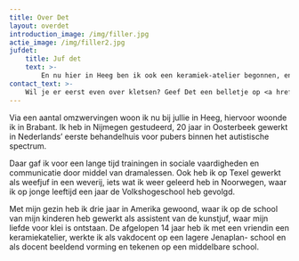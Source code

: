 ```yaml
---
title: Over Det
layout: overdet
introduction_image: /img/filler.jpg
actie_image: /img/filler2.jpg
jufdet:
    title: Juf det
    text: >-
        En nu hier in Heeg ben ik ook een keramiek-atelier begonnen, en hoop ik naast de digitale wereld de creativiteit van kinderen op een permanent hoog peil te houden. Je kan het zo zien: creatief zijn en met veel fantasie in oplossingen kunnen denken en handelen is een van de belangrijkste vormen van intelligentie. En bruikbaar voor de rest van je leven!
contact_text: >-
    Wil je er eerst even over kletsen? Geef Det een belletje op <a href="tel:+31645932547">+31 6 45 93 25 47</a> of stuur een mailtje naar <a href="mailto:det@jufdet.nl">det@jufdet.nl</a>
---
```

Via een aantal omzwervingen woon ik nu bij jullie in Heeg, hiervoor woonde ik in Brabant. Ik heb in Nijmegen gestudeerd, 20 jaar in Oosterbeek gewerkt in Nederlands’ eerste behandelhuis voor pubers binnen het autistische spectrum. 


Daar gaf ik voor een lange tijd trainingen in sociale vaardigheden en communicatie door middel van dramalessen. Ook heb ik op Texel gewerkt als weefjuf in een weverij, iets wat ik weer geleerd heb in Noorwegen, waar ik op jonge leeftijd een jaar de Volkshogeschool heb gevolgd.


Met mijn gezin heb ik drie jaar in Amerika gewoond, waar ik op de school van mijn kinderen heb gewerkt als assistent van de kunstjuf, waar mijn liefde voor klei is ontstaan. De afgelopen 14 jaar heb ik met een vriendin een keramiekatelier, werkte ik als vakdocent op een lagere Jenaplan- school en als docent beeldend vorming en tekenen op een middelbare school.